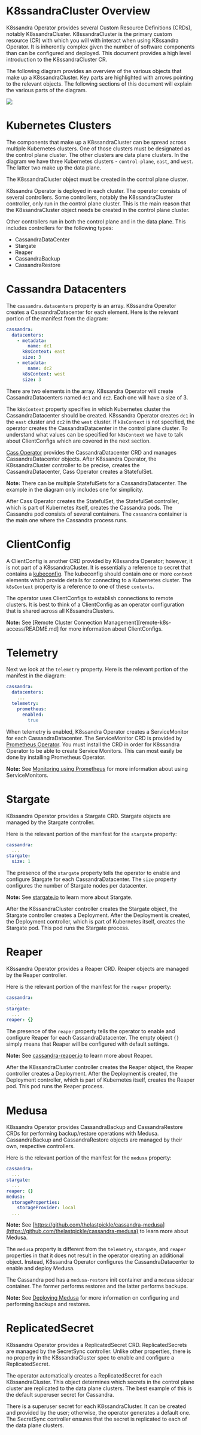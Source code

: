 # K8ssandraCluster Overview
K8ssandra Operator provides several Custom Resource Definitions (CRDs), notably K8ssandraCluster. K8ssandraCluster is the primary custom resource (CR) with which you will with interact when using K8ssandra Operator. It is inherently complex given the number of software components than can be configured and deployed. This document provides a high level introduction to the K8ssandraCluster CR.

The following diagram provides an overview of the various objects that make up a K8ssandraCluster. Key parts are highlighted with arrows pointing to the relevant objects. The following sections of this document will explain the various parts of the diagram.

![](img/arch-overview.png)

# Kubernetes Clusters
The components that make up a K8ssandraCluster can be spread across multiple Kubernetes clusters. One of those clusters must be designated as the control plane cluster. The other clusters are data plane clusters. In the diagram we have three Kubernetes clusters - `control-plane`, `east`, and `west`. The latter two make up the data plane.

The K8ssandraCluster object must be created in the control plane cluster.

K8ssandra Operator is deployed in each cluster. The operator consists of several controllers. Some controllers, notably the K8ssandraCluster controller, only run in the control plane cluster. This is the main reason that the K8ssandraCluster object needs be created in the control plane cluster. 

Other controllers run in both the control plane and in the data plane. This includes controllers for the following types:

* CassandraDataCenter
* Stargate
* Reaper
* CassandraBackup
* CassandraRestore

# Cassandra Datacenters
The `cassandra.datacenters` property is an array. K8ssandra Operator creates a CassandraDatacenter for each element. Here is the relevant portion of the manifest from the diagram:

```yaml
cassandra:
  datacenters:
    - metadata:
        name: dc1
      k8sContext: east
      size: 3
    - metadata:
        name: dc2
      k8sContext: west
      size: 3  
``` 

There are two elements in the array. K8ssandra Operator will create CassandraDatacenters named `dc1` and `dc2`. Each one will have a size of 3.

<!-- TODO: Add link to configuration doc when it's available -->

 The `k8sContext` property specifies in which Kubernetes cluster the CassandraDatacenter should be created. K8ssandra Operator creates `dc1` in the `east` cluster and `dc2` in the `west` cluster. If `k8sContext` is not specified, the operator creates the CassandraDatacenter in the control plane cluster. To understand what values can be specified for `k8sContext` we have to talk about ClientConfigs which are covered in the next section.

[Cass Operator](https://github.com/k8ssandra/cass-operator) provides the CassandraDatacenter CRD and manages CassandraDatacenter objects. After K8ssandra Operator, the K8ssandraCluster controller to be precise, creates the CassandraDatacenter, Cass Operator creates a StatefulSet. 

**Note:** There can be multiple StatefulSets for a CassandraDatacenter. The example in the diagram only includes one for simplicity.

After Cass Operator creates the StatefulSet, the StatefulSet controller, which is part of Kubernetes itself, creates the Cassandra pods. The Cassandra pod consists of several containers. The `cassandra` container is the main one where the Cassandra process runs.

# ClientConfig
A ClientConfig is another CRD provided by K8ssandra Operator; however, it is not part of a K8ssandraCluster. It is essentially a reference to secret that contains a [kubeconfig](https://kubernetes.io/docs/concepts/configuration/organize-cluster-access-kubeconfig/). The kubeconfig should contain one or more `context` elements which provide details for connecting to a Kubernetes cluster. The `k8sContext` property is a reference to one of these `contexts`.

The operator uses ClientConfigs to establish connections to remote clusters. It is best to think of a ClientConfig as an operator configuration that is shared across all K8ssandraClusters.

**Note:** See [Remote Cluster Connection Management][remote-k8s-access/README.md] for more information about ClientConfigs. 

# Telemetry
Next we look at the `telemetry` property. Here is the relevant portion of the manifest in the diagram:

```yaml
cassandra:
  datacenters:
    ...
  telemetry:
    prometheus:
      enabled:
        true
```

When telemetry is enabled, K8ssandra Operator creates a ServiceMonitor for each CassandraDatacenter. The ServiceMonitor CRD is provided by [Prometheus Operator](https://github.com/prometheus-operator/prometheus-operator). You must install the CRD in order for K8ssandra Operator to be able to create Service Monitors. This can most easily be done by installing Prometheus Operator.

**Note:** See [Monitoring using Prometheus](prometheus-grafana/prometheus-installation-configuration.md) for more information about using ServiceMonitors.

# Stargate
K8ssandra Operator provides a Stargate CRD. Stargate objects are managed by the Stargate controller.

Here is the relevant portion of the manifest for the `stargate` property:

```yaml
cassandra:
  ...
stargate:
  size: 1  
```

The presence of the `stargate` property tells the operator to enable and configure Stargate for each CassandraDatacenter. The `size` property configures the number of Stargate nodes per datacenter.

<!-- TODO: Add link to configuration doc when it's available -->

**Note:** See [stargate.io](https://stargate.io/) to learn more about Stargate.

After the K8ssandraCluster controller creates the Stargate object, the Stargate controller creates a Deployment. After the Deployment is created, the Deployment controller, which is part of Kubernetes itself, creates the Stargate pod. This pod runs the Stargate process.

# Reaper
K8ssandra Operator provides a Reaper CRD. Reaper objects are managed by the Reaper controller. 

Here is the relevant portion of the manifest for the `reaper` property:

```yaml
cassandra:
  ...
stargate:
  ...
reaper: {}    
```

The presence of the `reaper` property tells the operator to enable and configure Reaper for each CassandraDatacenter. The empty object `{}` simply means that Reaper will be configured with default settings.

**Note:** See [cassandra-reaper.io](http://cassandra-reaper.io/) to learn more about Reaper.

<!-- TODO: Add link to configuration doc when it's available -->

After the K8ssandraCluster controller creates the Reaper object, the Reaper controller creates a Deployment. After the Deployment is created, the Deployment controller, which is part of Kubernetes itself, creates the Reaper pod. This pod runs the Reaper process.

# Medusa
K8ssandra Operator provides CassandraBackup and CassandraRestore CRDs for performing backup/restore operations with Medusa. CassandraBackup and CassandraRestore objects are managed by their own, respective controllers.

Here is the relevant portion of the manifest for the `medusa` property:

```yaml
cassandra:
  ...
stargate:
  ...
reaper: {}
medusa:
  storageProperties:
    storageProvider: local
  ...
```

**Note:** See [https://github.com/thelastpickle/cassandra-medusa](https://github.com/thelastpickle/cassandra-medusa) to learn more about Medusa.

The `medusa` property is different from the `telemetry`, `stargate`, and `reaper` properties in that it does not result in the operator creating an additional object. Instead, K8ssandra Operator configures the CassandraDatacenter to enable and deploy Medusa. 

The Cassandra pod has a `medusa-restore` init container and a `medusa` sidecar container. The former performs restores and the latter performs backups.

**Note:** See [Deploying Medusa](medusa/usage.md) for more information on configuring and performing backups and restores.

# ReplicatedSecret
K8ssandra Operator provides a ReplicatedSecret CRD. ReplicatedSecrets are managed by the SecretSync controller. Unlike other properties, there is no property in the K8ssandraCluster spec to enable and configure a ReplicatedSecret.

 The operator automatically creates a ReplicatedSecret for each K8ssandraCluster. This object determines which secrets in the control plane cluster are replicated to the data plane clusters. The best example of this is the default superuser secret for Cassandra.

There is a superuser secret for each K8ssandraCluster. It can be created and provided by the user; otherwise, the operator generates a default one. The SecretSync controller ensures that the secret is replicated to each of the data plane clusters.

<!-- TODO: Add link to secrets management doc when it's available -->
